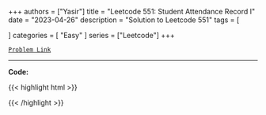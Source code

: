 
+++
authors = ["Yasir"]
title = "Leetcode 551: Student Attendance Record I"
date = "2023-04-26"
description = "Solution to Leetcode 551"
tags = [
    
]
categories = [
    "Easy"
]
series = ["Leetcode"]
+++



[`Problem Link`](https://leetcode.com/problems/student-attendance-record-i/description/)

---

**Code:**

{{< highlight html >}}

{{< /highlight >}}

